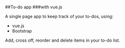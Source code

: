 ##To-do app
###with vue.js

A single page app to keep track of your to-dos, using:

* vue.js
* Bootstrap

Add, cross off, reorder and delete items in your to-do list.

